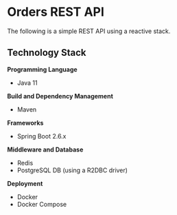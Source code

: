 # Orders REST API
The following is a simple REST API using a reactive stack.

## Technology Stack
**Programming Language**
- Java 11

**Build and Dependency Management**
- Maven

**Frameworks**
- Spring Boot 2.6.x

**Middleware and Database**
- Redis
- PostgreSQL DB (using a R2DBC driver)

**Deployment**
- Docker
- Docker Compose